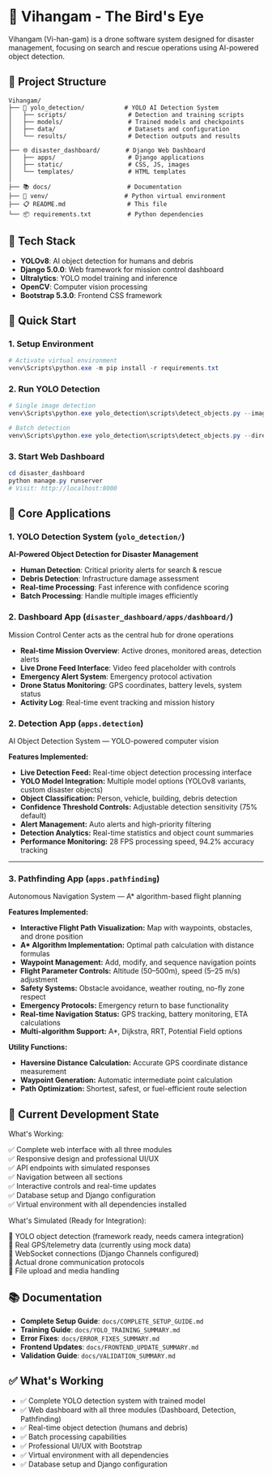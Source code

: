 # 🚁 Vihangam - The Bird's Eye

Vihangam (Vi-han-gam) is a drone software system designed for disaster management, focusing on search and rescue operations using AI-powered object detection.

## 📁 Project Structure

```
Vihangam/
├── 🤖 yolo_detection/           # YOLO AI Detection System
│   ├── scripts/                 # Detection and training scripts
│   ├── models/                  # Trained models and checkpoints
│   ├── data/                    # Datasets and configuration
│   └── results/                 # Detection outputs and results
│
├── 🌐 disaster_dashboard/       # Django Web Dashboard
│   ├── apps/                    # Django applications
│   ├── static/                  # CSS, JS, images
│   └── templates/               # HTML templates
│
├── 📚 docs/                     # Documentation
├── 🐍 venv/                     # Python virtual environment
├── 📋 README.md                 # This file
└── 📦 requirements.txt          # Python dependencies
```

## 🔧 Tech Stack
- **YOLOv8**: AI object detection for humans and debris
- **Django 5.0.0**: Web framework for mission control dashboard
- **Ultralytics**: YOLO model training and inference
- **OpenCV**: Computer vision processing
- **Bootstrap 5.3.0**: Frontend CSS framework

## 🚀 Quick Start

### 1. Setup Environment
```powershell
# Activate virtual environment
venv\Scripts\python.exe -m pip install -r requirements.txt
```

### 2. Run YOLO Detection
```powershell
# Single image detection
venv\Scripts\python.exe yolo_detection\scripts\detect_objects.py --image path\to\image.jpg

# Batch detection
venv\Scripts\python.exe yolo_detection\scripts\detect_objects.py --directory path\to\images\folder
```

### 3. Start Web Dashboard
```powershell
cd disaster_dashboard
python manage.py runserver
# Visit: http://localhost:8000
```

## 🎯 Core Applications

### 1. YOLO Detection System (`yolo_detection/`)
**AI-Powered Object Detection for Disaster Management**
- **Human Detection**: Critical priority alerts for search & rescue
- **Debris Detection**: Infrastructure damage assessment
- **Real-time Processing**: Fast inference with confidence scoring
- **Batch Processing**: Handle multiple images efficiently

### 2. Dashboard App (`disaster_dashboard/apps/dashboard/`)
Mission Control Center acts as the central hub for drone operations
- **Real-time Mission Overview**: Active drones, monitored areas, detection alerts
- **Live Drone Feed Interface**: Video feed placeholder with controls
- **Emergency Alert System**: Emergency protocol activation
- **Drone Status Monitoring**: GPS coordinates, battery levels, system status
- **Activity Log**: Real-time event tracking and mission history


### 2\. Detection App (`apps.detection`)
AI Object Detection System — YOLO-powered computer vision

**Features Implemented:**
- **Live Detection Feed:** Real-time object detection processing interface
- **YOLO Model Integration:** Multiple model options (YOLOv8 variants, custom disaster objects)
- **Object Classification:** Person, vehicle, building, debris detection
- **Confidence Threshold Controls:** Adjustable detection sensitivity (75% default)
- **Alert Management:** Auto alerts and high-priority filtering
- **Detection Analytics:** Real-time statistics and object count summaries
- **Performance Monitoring:** 28 FPS processing speed, 94.2% accuracy tracking

---

### 3\. Pathfinding App (`apps.pathfinding`)
Autonomous Navigation System — A\* algorithm-based flight planning

**Features Implemented:**
- **Interactive Flight Path Visualization:** Map with waypoints, obstacles, and drone position
- **A\* Algorithm Implementation:** Optimal path calculation with distance formulas
- **Waypoint Management:** Add, modify, and sequence navigation points
- **Flight Parameter Controls:** Altitude (50–500m), speed (5–25 m/s) adjustment
- **Safety Systems:** Obstacle avoidance, weather routing, no-fly zone respect
- **Emergency Protocols:** Emergency return to base functionality
- **Real-time Navigation Status:** GPS tracking, battery monitoring, ETA calculations
- **Multi-algorithm Support:** A\*, Dijkstra, RRT, Potential Field options

**Utility Functions:**
- **Haversine Distance Calculation:** Accurate GPS coordinate distance measurement
- **Waypoint Generation:** Automatic intermediate point calculation
- **Path Optimization:** Shortest, safest, or fuel-efficient route selection

## 🚀 Current Development State

What's Working:

✅ Complete web interface with all three modules  
✅ Responsive design and professional UI/UX  
✅ API endpoints with simulated responses  
✅ Navigation between all sections  
✅ Interactive controls and real-time updates  
✅ Database setup and Django configuration  
✅ Virtual environment with all dependencies installed

What's Simulated (Ready for Integration):

🔄 YOLO object detection (framework ready, needs camera integration)  
🔄 Real GPS/telemetry data (currently using mock data)  
🔄 WebSocket connections (Django Channels configured)  
🔄 Actual drone communication protocols  
🔄 File upload and media handling

## 📚 Documentation

- **Complete Setup Guide**: `docs/COMPLETE_SETUP_GUIDE.md`
- **Training Guide**: `docs/YOLO_TRAINING_SUMMARY.md`
- **Error Fixes**: `docs/ERROR_FIXES_SUMMARY.md`
- **Frontend Updates**: `docs/FRONTEND_UPDATE_SUMMARY.md`
- **Validation Guide**: `docs/VALIDATION_SUMMARY.md`

## ✅ What's Working

- ✅ Complete YOLO detection system with trained model
- ✅ Web dashboard with all three modules (Dashboard, Detection, Pathfinding)
- ✅ Real-time object detection (humans and debris)
- ✅ Batch processing capabilities
- ✅ Professional UI/UX with Bootstrap
- ✅ Virtual environment with all dependencies
- ✅ Database setup and Django configuration
